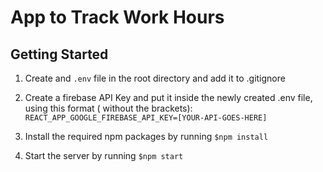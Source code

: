 # App to Track Work Hours

## Getting Started

1. Create and `.env` file in the root directory and add it to .gitignore
2. Create a firebase API Key and put it inside the newly created .env file, using this format (
   without the brackets):
   `REACT_APP_GOOGLE_FIREBASE_API_KEY=[YOUR-API-GOES-HERE]`

3. Install the required npm packages by running
   `$npm install`

4. Start the server by running `$npm start`